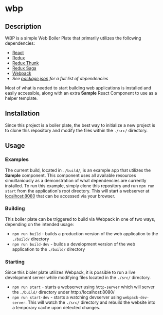 # wbp

## Description

WBP is a simple Web Boiler Plate that primarily utilizes the following dependencies:
 
 * [React](https://github.com/facebook/react)
 * [Redux](https://github.com/reduxjs/redux)
 * [Redux Thunk](https://github.com/reduxjs/redux-thunk)
 * [Redux Saga](https://github.com/redux-saga/redux-saga)
 * [Webpack](https://github.com/webpack/webpack)
 * *See [package.json](https://github.com/InteractiveTimmy/wbp/blob/master/package.json) for a full list of dependencies*

Most of what is needed to start building web applications is installed and easily accessible, along with an extra **Sample** React Component to use as a helper template.

## Installation

Since this project is a boiler plate, the best way to initialize a new project is to clone this repository and modify the files within the `./src/` directory.

## Usage

### Examples

The current build, located in `./build/`, is an example app that utilizes the **Sample** component. This component uses all available resources simultaniously as a demonstration of what dependencies are currently installed. To run this example, simply clone this repository and run `npm run start` from the application's root directory. This will start a webserver at [localhost:8080](http://localhost:8080/) that can be accessed via your browser.

### Building

This boiler plate can be triggered to build via Webpack in one of two ways, depending on the intended usage:

 * `npm run build` - builds a production version of the web application to the `./build/` directory
 * `npm run build-dev` - builds a development version of the web application to the `./build/` directory

### Starting

Since this bioler plate utilizes Webpack, it is possible to run a live development server while modifying files located in the `./src/` directory.

 * `npm run start` - starts a webserver using `http-server` which will server the `./build/` directory under http://localhost:8080/
 * `npm run start-dev` - starts a watching devserver using `webpack-dev-server`. This will watch the `./src/` directory and rebuild the website into a temporary cache upon detected changes.